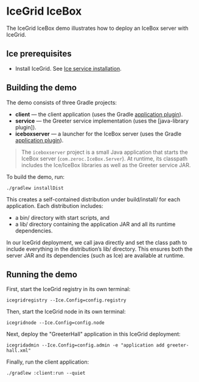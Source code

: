 # IceGrid IceBox

The IceGrid IceBox demo illustrates how to deploy an IceBox server with IceGrid.

## Ice prerequisites

- Install IceGrid. See [Ice service installation].

## Building the demo

The demo consists of three Gradle projects:

- **client** — the client application (uses the Gradle [application plugin]).
- **service** — the Greeter service implementation (uses the [java-library plugin]).
- **iceboxserver** — a launcher for the IceBox server (uses the Gradle [application plugin]).

> The `iceboxserver` project is a small Java application that starts the IceBox server (`com.zeroc.IceBox.Server`).
> At runtime, its classpath includes the Ice/IceBox libraries as well as the Greeter service JAR.

To build the demo, run:

```shell
./gradlew installDist
```

This creates a self-contained distribution under build/install/ for each application.
Each distribution includes:

- a bin/ directory with start scripts, and
- a lib/ directory containing the application JAR and all its runtime dependencies.

In our IceGrid deployment, we call java directly and set the class path to include everything in the distribution’s lib/
directory. This ensures both the server JAR and its dependencies (such as Ice) are available at runtime.

## Running the demo

First, start the IceGrid registry in its own terminal:

```shell
icegridregistry --Ice.Config=config.registry
```

Then, start the IceGrid node in its own terminal:

```shell
icegridnode --Ice.Config=config.node
```

Next, deploy the "GreeterHall" application in this IceGrid deployment:

```shell
icegridadmin --Ice.Config=config.admin -e "application add greeter-hall.xml"
```

Finally, run the client application:

```shell
./gradlew :client:run --quiet
```

[Application plugin]: https://docs.gradle.org/current/userguide/application_plugin.html
[Ice service installation]: https://github.com/zeroc-ice/ice/blob/main/NIGHTLY.md#ice-services
